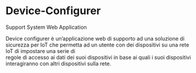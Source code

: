 # Device-Configurer
Support System Web Application 

Device configurer è un’applicazione web di supporto ad una soluzione di sicurezza per IoT 
che permetta ad un utente con dei dispositivi su una rete IoT di impostare una serie di   
regole di accesso ai dati dei suoi dispositivi in base ai quali i suoi dispositivi interagiranno
con altri dispositivi sulla rete.                 

